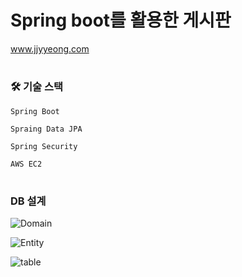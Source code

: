 # Spring boot를 활용한 게시판

www.jjyyeong.com

#

### :hammer_and_wrench: 기술 스택

`Spring Boot`

`Spraing Data JPA`

`Spring Security`

`AWS EC2`


#


###   DB 설계

![Domain](https://user-images.githubusercontent.com/51487025/132127142-1b3896a9-45ec-4374-a9d3-0bb2429a5c80.png)

![Entity](https://user-images.githubusercontent.com/51487025/132127148-015b773b-b38b-4450-8d83-d1751bafeb5e.png)

![table](https://user-images.githubusercontent.com/51487025/132127150-0f155626-1121-40f2-a236-4d27bab9f3bf.png)








